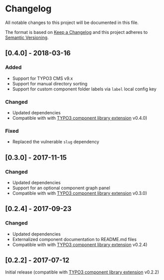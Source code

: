 # Changelog
All notable changes to this project will be documented in this file.

The format is based on [Keep a Changelog](http://keepachangelog.com/en/1.0.0/)
and this project adheres to [Semantic Versioning](http://semver.org/spec/v2.0.0.html).

## [0.4.0] - 2018-03-16

### Added

- Support for TYPO3 CMS v9.x
- Support for manual directory sorting
- Support for custom component folder labels via `label` local config key

### Changed

- Updated dependencies
- Compatible with with [TYPO3 component library extension](https://github.com/tollwerk/TYPO3-ext-tw_componentlibrary) v0.4.0)

### Fixed

- Replaced the vulnerable `slug` dependency

## [0.3.0] - 2017-11-15

### Changed

- Updated dependencies
- Support for an optional component graph panel
- Compatible with with [TYPO3 component library extension](https://github.com/tollwerk/TYPO3-ext-tw_componentlibrary) v0.3.0)

## [0.2.4] - 2017-09-23

### Changed

- Updated dependencies
- Externalized component documentation to README.md files
- Compatible with with [TYPO3 component library extension](https://github.com/tollwerk/TYPO3-ext-tw_componentlibrary) v0.2.4)

## [0.2.2] - 2017-07-12

Initial release (compatible with [TYPO3 component library extension](https://github.com/tollwerk/TYPO3-ext-tw_componentlibrary) v0.2.2)
